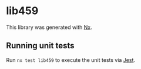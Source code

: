 # lib459

This library was generated with [Nx](https://nx.dev).


## Running unit tests

Run `nx test lib459` to execute the unit tests via [Jest](https://jestjs.io).


